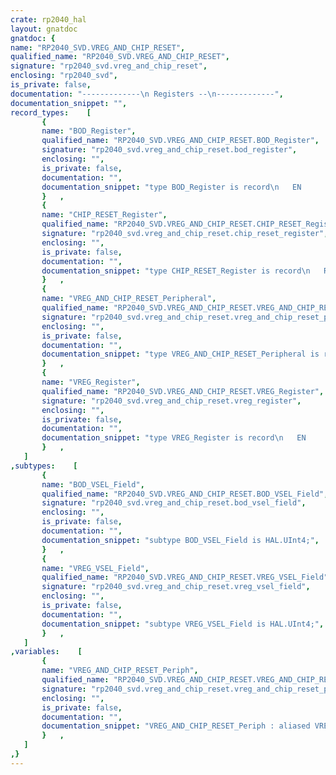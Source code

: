 ```yaml
---
crate: rp2040_hal
layout: gnatdoc
gnatdoc: {
name: "RP2040_SVD.VREG_AND_CHIP_RESET",
qualified_name: "RP2040_SVD.VREG_AND_CHIP_RESET",
signature: "rp2040_svd.vreg_and_chip_reset",
enclosing: "rp2040_svd",
is_private: false,
documentation: "-------------\n Registers --\n-------------",
documentation_snippet: "",
record_types:    [
       {
       name: "BOD_Register",
       qualified_name: "RP2040_SVD.VREG_AND_CHIP_RESET.BOD_Register",
       signature: "rp2040_svd.vreg_and_chip_reset.bod_register",
       enclosing: "",
       is_private: false,
       documentation: "",
       documentation_snippet: "type BOD_Register is record\n   EN            : Boolean := True;\n   Reserved_1_3  : HAL.UInt3 := 16#0#;\n   VSEL          : BOD_VSEL_Field := 16#9#;\n   Reserved_8_31 : HAL.UInt24 := 16#0#;\nend record\n  with Volatile_Full_Access, Object_Size => 32,\n       Bit_Order => System.Low_Order_First;",
       }   ,
       {
       name: "CHIP_RESET_Register",
       qualified_name: "RP2040_SVD.VREG_AND_CHIP_RESET.CHIP_RESET_Register",
       signature: "rp2040_svd.vreg_and_chip_reset.chip_reset_register",
       enclosing: "",
       is_private: false,
       documentation: "",
       documentation_snippet: "type CHIP_RESET_Register is record\n   Reserved_0_7     : HAL.UInt8 := 16#0#;\n   HAD_POR          : Boolean := False;\n   Reserved_9_15    : HAL.UInt7 := 16#0#;\n   HAD_RUN          : Boolean := False;\n   Reserved_17_19   : HAL.UInt3 := 16#0#;\n   HAD_PSM_RESTART  : Boolean := False;\n   Reserved_21_23   : HAL.UInt3 := 16#0#;\n   PSM_RESTART_FLAG : Boolean := False;\n   Reserved_25_31   : HAL.UInt7 := 16#0#;\nend record\n  with Volatile_Full_Access, Object_Size => 32,\n       Bit_Order => System.Low_Order_First;",
       }   ,
       {
       name: "VREG_AND_CHIP_RESET_Peripheral",
       qualified_name: "RP2040_SVD.VREG_AND_CHIP_RESET.VREG_AND_CHIP_RESET_Peripheral",
       signature: "rp2040_svd.vreg_and_chip_reset.vreg_and_chip_reset_peripheral",
       enclosing: "",
       is_private: false,
       documentation: "",
       documentation_snippet: "type VREG_AND_CHIP_RESET_Peripheral is record\n   VREG       : aliased VREG_Register;\n   BOD        : aliased BOD_Register;\n   CHIP_RESET : aliased CHIP_RESET_Register;\nend record\n  with Volatile;",
       }   ,
       {
       name: "VREG_Register",
       qualified_name: "RP2040_SVD.VREG_AND_CHIP_RESET.VREG_Register",
       signature: "rp2040_svd.vreg_and_chip_reset.vreg_register",
       enclosing: "",
       is_private: false,
       documentation: "",
       documentation_snippet: "type VREG_Register is record\n   EN             : Boolean := True;\n   HIZ            : Boolean := False;\n   Reserved_2_3   : HAL.UInt2 := 16#0#;\n   VSEL           : VREG_VSEL_Field := 16#B#;\n   Reserved_8_11  : HAL.UInt4 := 16#0#;\n   ROK            : Boolean := False;\n   Reserved_13_31 : HAL.UInt19 := 16#0#;\nend record\n  with Volatile_Full_Access, Object_Size => 32,\n       Bit_Order => System.Low_Order_First;",
       }   ,
   ]
,subtypes:    [
       {
       name: "BOD_VSEL_Field",
       qualified_name: "RP2040_SVD.VREG_AND_CHIP_RESET.BOD_VSEL_Field",
       signature: "rp2040_svd.vreg_and_chip_reset.bod_vsel_field",
       enclosing: "",
       is_private: false,
       documentation: "",
       documentation_snippet: "subtype BOD_VSEL_Field is HAL.UInt4;",
       }   ,
       {
       name: "VREG_VSEL_Field",
       qualified_name: "RP2040_SVD.VREG_AND_CHIP_RESET.VREG_VSEL_Field",
       signature: "rp2040_svd.vreg_and_chip_reset.vreg_vsel_field",
       enclosing: "",
       is_private: false,
       documentation: "",
       documentation_snippet: "subtype VREG_VSEL_Field is HAL.UInt4;",
       }   ,
   ]
,variables:    [
       {
       name: "VREG_AND_CHIP_RESET_Periph",
       qualified_name: "RP2040_SVD.VREG_AND_CHIP_RESET.VREG_AND_CHIP_RESET_Periph",
       signature: "rp2040_svd.vreg_and_chip_reset.vreg_and_chip_reset_periph",
       enclosing: "",
       is_private: false,
       documentation: "",
       documentation_snippet: "VREG_AND_CHIP_RESET_Periph : aliased VREG_AND_CHIP_RESET_Peripheral\n  with Import, Address => VREG_AND_CHIP_RESET_Base;",
       }   ,
   ]
,}
---
```

